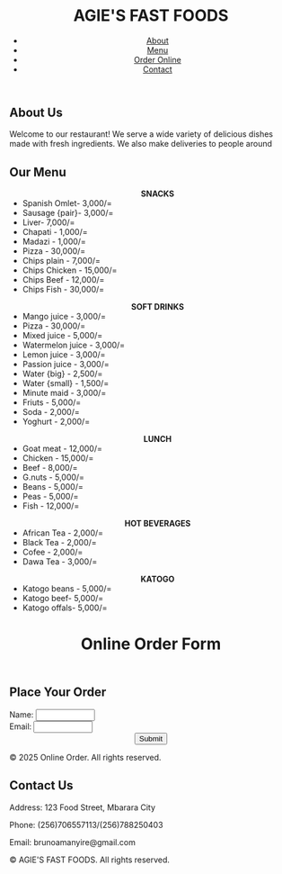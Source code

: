 <!DOCTYPE html>
<html lang="en">
<head>
  <meta charset="UTF-8">
  <meta name="viewport" content="width=device-width, initial-scale=1.0">
   <link rel="stylesheet" href="styles.css">
</head>
<body>
  <header>
    <div class="container">
      <h1 class="red"><center>AGIE'S FAST FOODS</center></h1>
      <nav>
        <ul>
          <li><a href="#about">About</a></li>
          <li><a href="#menu">Menu</a></li>
<li><a href="#order">Order Online</a></li>
    <li><a href="#contact">Contact</a></li>
        </ul>
      </nav>
    </div>
  </header>

  <section id="about" class="section">
    <div class="container">
      <h2>About Us</h2>
      <p>Welcome to our restaurant! We serve a wide variety of delicious dishes made with fresh ingredients. We also make deliveries to people around</p>
    </div>
  </section>

  <section id="menu" class="section">
    <div class="container">
      <h2>Our Menu</h2>
      <ul><center><b>SNACKS</b></center>
        <li> Spanish Omlet- 3,000/=</li>
        <li>Sausage {pair}- 3,000/=</li>
        <li>Liver- 7,000/=</li>
        <li>Chapati - 1,000/=</li>
        <li>Madazi - 1,000/=</li>
        <li>Pizza - 30,000/=</li>
        <li>Chips plain - 7,000/=</li>
        <li>Chips Chicken - 15,000/=</li>
        <li>Chips Beef - 12,000/=</li>
       <li>Chips  Fish - 30,000/=</li>     
 </ul>
 <ul><center><b>SOFT DRINKS</b></center>
        <li> Mango juice - 3,000/=</li>
        <li>Pizza - 30,000/=</li>
        <li>Mixed juice - 5,000/=</li>
        <li>Watermelon juice - 3,000/=</li>
        <li>Lemon juice - 3,000/=</li>
        <li>Passion juice - 3,000/=</li>
        <li>Water {big} - 2,500/=</li>
        <li>Water {small} - 1,500/=</li>
        <li>Minute maid - 3,000/=</li>
        <li>Friuts - 5,000/=</li>
       <li>Soda - 2,000/=</li>
       <li>Yoghurt - 2,000/=</li>     
 </ul>
<ul><center><b>LUNCH</b></center>
        <li> Goat meat - 12,000/=</li>
        <li>Chicken - 15,000/=</li>
        <li>Beef - 8,000/=</li>
        <li>G.nuts - 5,000/=</li>
        <li>Beans - 5,000/=</li>
        <li>Peas - 5,000/=</li>
        <li>Fish - 12,000/=</li>
</ul>
<ul><center><b>HOT BEVERAGES</b></center>
        <li> African Tea - 2,000/=</li>
        <li>Black Tea - 2,000/=</li>
        <li>Cofee - 2,000/=</li>
        <li>Dawa Tea - 3,000/=</li>
</ul>
<ul><center><b>KATOGO</b></center>
        <li>Katogo beans - 5,000/=</li>
        <li>Katogo beef- 5,000/=</li>
        <li>Katogo offals- 5,000/=</li>
</ul>
    </div>
  </section>
<header>
    <h1>Online Order Form</h1>
  </header>
 <main>
    <section id="order-section" class="section">
      <h2>Place Your Order</h2>
      <form action="/submit-order" method="POST" class="order-form">
       <form action="mailto:you@yourdomain.com
">
Name: <input name="Name" value="" 
size="10"><br>
Email: <input name="Email" value="" 
size="10"><br>
<center><input type="submit"></cen
      </form>
    </section>
  </main>
<footer>
    <p>&copy; 2025 Online Order. All rights reserved.</p>
  </footer>
<section id="contact" class="section">
    <div class="container">
      <h2>Contact Us</h2>
      <p>Address: 123 Food Street, Mbarara City</p>
      <p>Phone: (256)706557113/(256)788250403</p>
      <p>Email: brunoamanyire@gmail.com</p>
    </div>
  </section>
 <footer>
    <div class="container">
      <p>&copy; AGIE'S FAST FOODS. All rights reserved.</p>
    </div>
  </footer>
</body>
</html>
